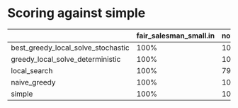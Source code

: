 # Scoring against simple

| | fair_salesman_small.in | not_regular_only_small.in | one_cicle_small.in | public3.in | regular_small.in | whirl_small.in |
| --- | --- | --- | --- | --- | --- | --- |
| best_greedy_local_solve_stochastic|  100% |  100% |  100% |  198.931% |  88.2848% |  100% |
| greedy_local_solve_deterministic|  100% |  100% |  100% |  188.898% |  100% |  100% |
| local_search|  100% |  79.0965% |  100% |  153.392% |  61.4912% |  100% |
| naive_greedy|  100% |  100% |  100% |  116.481% |  100% |  100% |
| simple|  100% |  100% |  100% |  100% |  100% |  100% |
